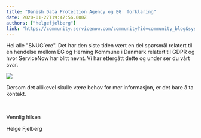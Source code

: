 ```yaml
---
title: "Danish Data Protection Agency og EG  forklaring"
date: 2020-01-27T19:47:56.000Z
authors: ["helgefjelberg"]
link: "https://community.servicenow.com/community?id=community_blog&sys_id=61a8d86edb2e8cd023f4a345ca961939"
---
```

<p>Hei alle &#34;SNUG&#96;ere&#34;. Det har den siste tiden vært en del spørsmål relatert til en hendelse mellom EG og Herning Kommune i Danmark relatert til GDPR og hvor ServiceNow har blitt nevnt. Vi har ettergått dette og under ser du vårt svar.</p>
<p><img src="https://community.servicenow.com/2c78d8eadb2e8cd023f4a345ca96193d.iix" /></p>
<p>Dersom det allikevel skulle være behov for mer informasjon, er det bare å ta kontakt.</p>
<p> </p>
<p>Vennlig hilsen</p>
<p>Helge Fjelberg</p>